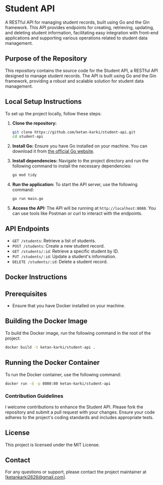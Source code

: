 # Student API

A RESTful API for managing student records, built using Go and the Gin framework. This API provides endpoints for creating, retrieving, updating, and deleting student information, facilitating easy integration with front-end applications and supporting various operations related to student data management.

## Purpose of the Repository

This repository contains the source code for the Student API, a RESTful API designed to manage student records. The API is built using Go and the Gin framework, providing a robust and scalable solution for student data management.

## Local Setup Instructions

To set up the project locally, follow these steps:

1. **Clone the repository:**
   ```bash
   git clone https://github.com/ketan-karki/student-api.git
   cd student-api
   ```

2. **Install Go:**
   Ensure you have Go installed on your machine. You can download it from [the official Go website](https://golang.org/dl/).

3. **Install dependencies:**
   Navigate to the project directory and run the following command to install the necessary dependencies:
   ```bash
   go mod tidy
   ```

4. **Run the application:**
   To start the API server, use the following command:
   ```bash
   go run main.go
   ```

5. **Access the API:**
   The API will be running at `http://localhost:8080`. You can use tools like Postman or curl to interact with the endpoints.

## API Endpoints

- `GET /students`: Retrieve a list of students.
- `POST /students`: Create a new student record.
- `GET /students/:id`: Retrieve a specific student by ID.
- `PUT /students/:id`: Update a student's information.
- `DELETE /students/:id`: Delete a student record.

## Docker Instructions

## Prerequisites
- Ensure that you have Docker installed on your machine.

## Building the Docker Image
To build the Docker image, run the following command in the root of the project:
```bash
docker build -t ketan-karki/student-api .
```

## Running the Docker Container
To run the Docker container, use the following command:
```bash
docker run -d -p 8080:80 ketan-karki/student-api
```

### Contribution Guidelines
I welcome contributions to enhance the Student API. Please fork the repository and submit a pull request with your changes. Ensure your code adheres to the project's coding standards and includes appropriate tests.

## License

This project is licensed under the MIT License.

## Contact
For any questions or support, please contact the project maintainer at [ketankarki2626@gmail.com].